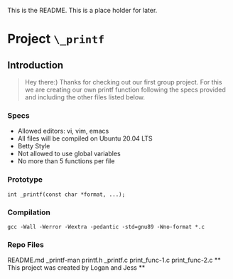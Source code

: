 This is the README. This is a place holder for later.
# **Project** `\_printf`

## Introduction
> Hey there:) Thanks for checking out our first group project. For this we are creating our own printf function following the specs provided and including the other files listed below.

### Specs
- Allowed editors: vi, vim, emacs
- All files will be compiled on Ubuntu 20.04 LTS
- Betty Style
- Not allowed to use global variables
- No more than 5 functions per file

### Prototype
`int _printf(const char *format, ...);`

### Compilation
`gcc -Wall -Werror -Wextra -pedantic -std=gnu89 -Wno-format *.c`

### Repo Files
README.md
_printf-man
printf.h
_printf.c
print_func-1.c
print_func-2.c
** This project was created by Logan and Jess **
